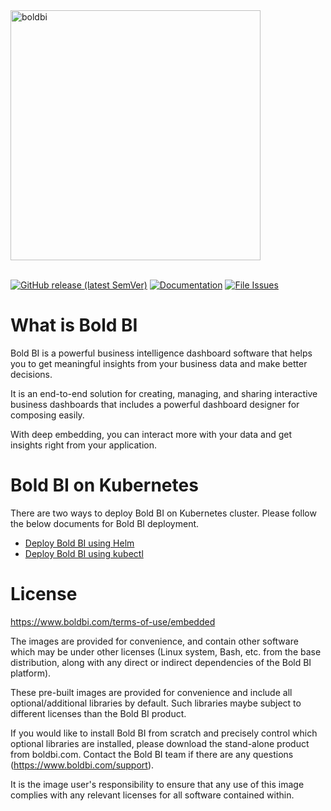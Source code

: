 <a href="https://www.boldbi.com">
  <img
  src="https://www.boldbi.com/wp-content/uploads/2019/05/boldbi-header-menu-logo.svg"
  alt="boldbi"
  width="400"/>
</a>
<br/><br/>

[![GitHub release (latest SemVer)](https://img.shields.io/github/v/release/boldbi/boldbi-kubernetes?sort=semver)](https://github.com/boldbi/boldbi-kubernetes/releases/latest)
[![Documentation](https://img.shields.io/badge/docs-help.boldbi.com-blue.svg)](https://help.boldbi.com/embedded-bi)
[![File Issues](https://img.shields.io/badge/file_issues-boldbi_support-blue.svg)](https://www.boldbi.com/support)

# What is Bold BI

Bold BI is a powerful business intelligence dashboard software that helps you to get meaningful insights from your business data and make better decisions.

It is an end-to-end solution for creating, managing, and sharing interactive business dashboards that includes a powerful dashboard designer for composing easily.

With deep embedding, you can interact more with your data and get insights right from your application.

# Bold BI on Kubernetes

There are two ways to deploy Bold BI on Kubernetes cluster. Please follow the below documents for Bold BI deployment.

* [Deploy Bold BI using Helm](helm/README.md)
* [Deploy Bold BI using kubectl](docs/index.md)

# License

https://www.boldbi.com/terms-of-use/embedded<br />

The images are provided for convenience, and contain other software which may be under other licenses (Linux system, Bash, etc. from the base distribution, along with any direct or indirect dependencies of the Bold BI platform).

These pre-built images are provided for convenience and include all optional/additional libraries by default. Such libraries maybe subject to different licenses than the Bold BI product.

If you would like to install Bold BI from scratch and precisely control which optional libraries are installed, please download the stand-alone product from boldbi.com. Contact the Bold BI team if there are any questions (https://www.boldbi.com/support).

It is the image user's responsibility to ensure that any use of this image complies with any relevant licenses for all software contained within.
